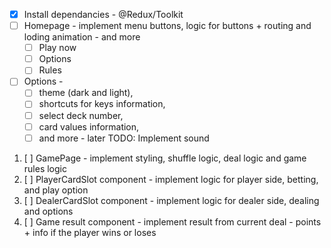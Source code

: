 - [x] Install dependancies - @Redux/Toolkit
- [ ] Homepage - implement menu buttons, logic for buttons + routing and loding animation - and more
  - [ ] Play now
  - [ ] Options
  - [ ] Rules
- [ ] Options -
  - [ ] theme (dark and light),
  - [ ] shortcuts for keys information,
  - [ ] select deck number,
  - [ ] card values information,
  - [ ] and more - later TODO: Implement sound

1. [ ] GamePage - implement styling, shuffle logic, deal logic and game rules logic
2. [ ] PlayerCardSlot component - implement logic for player side, betting, and play option
3. [ ] DealerCardSlot component - implement logic for dealer side, dealing and  options
4. [ ] Game result component - implement result from current deal - points + info if the player wins or loses
